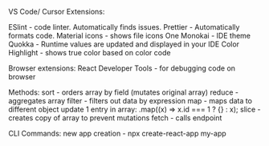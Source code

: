 VS Code/ Cursor Extensions:

ESlint - code linter. Automatically finds issues.
Prettier -  Automatically formats code.
Material icons - shows file icons
One Monokai - IDE theme
Quokka - Runtime values are updated and displayed in your IDE
Color Highlight - shows true color based on color code

Browser extensions:
React Developer Tools - for debugging code on browser

Methods:
sort - orders array by field (mutates original array)
reduce - aggregates array
filter - filters out data by expression
map - maps data to different object
    update 1 entry in array: .map((x) => x.id === 1 ? {} : x);
slice - creates copy of array to prevent mutations
fetch - calls endpoint


CLI Commands:
new app creation - npx create-react-app my-app